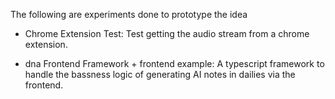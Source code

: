 The following are experiments done to prototype the idea

- Chrome Extension Test: Test getting the audio stream from a chrome extension.

- dna Frontend Framework + frontend example: A typescript framework to handle the bassness logic of generating AI notes in dailies via the frontend.
